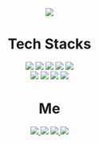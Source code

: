 <div align=center>
 
<img src="https://capsule-render.vercel.app/api?type=waving&color=0:000000,50:002266&height=300&section=header&text=Jeeyoun&fontSize=90&fontColor=FFFFFF&fontAlign=75">
 
<h1>Tech Stacks</h1>
 
<img src="https://img.shields.io/badge/Python-3766AB?style=for-the-badge&logo=Python&logoColor=white">
<img src="https://img.shields.io/badge/Java-007396?style=for-the-badge&logo=Java&logoColor=white">
<img src="https://img.shields.io/badge/Spring-6DB33F?style=for-the-badge&logo=Spring&logoColor=white">
<img src="https://img.shields.io/badge/SpringBoot-6DB33F?style=for-the-badge&logo=SpringBoot&logoColor=white">
<img src="https://img.shields.io/badge/mysql-4479A1?style=for-the-badge&logo=mysql&logoColor=white"><br>

<img src="https://img.shields.io/badge/html5-E34F26?style=for-the-badge&logo=html5&logoColor=white">
<img src="https://img.shields.io/badge/css-1572B6?style=for-the-badge&logo=css&logoColor=white">
<img src="https://img.shields.io/badge/bootstrap-7952B3?style=for-the-badge&logo=bootstrap&logoColor=white">
<img src="https://img.shields.io/badge/vue.js-4FC08D?style=for-the-badge&logo=vue.js&logoColor=white">

<h1>Me</h1>
<a href="https://www.instagram.com/assimpleas_possible/">
 <img src="https://img.shields.io/badge/Instagram-E4405F?style=for-the-badge&logo=Instagram&logoColor=white">
</a>
<img src="https://img.shields.io/badge/Gmail-EA4335?style=for-the-badge&logo=Gmail&logoColor=white">
<a href="https://p-lay-ground.tistory.com/">
 <img src="https://img.shields.io/badge/Tistory-000000?style=for-the-badge&logo=Tistory&logoColor=white">
</a>
<a href="https://jeeyoun-s.github.io/">
 <img src="https://img.shields.io/badge/GitHubPages-222222?style=for-the-badge&logo=GitHubPages&logoColor=white">
</a>
  
</div>
